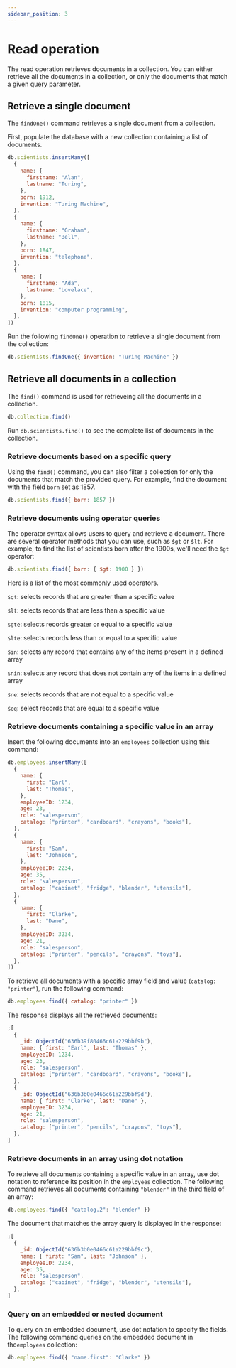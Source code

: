 ```yaml
---
sidebar_position: 3
---
```


# Read operation

The read operation retrieves documents in a collection.
You can either retrieve all the documents in a collection, or only the documents that match a given query parameter.

## Retrieve a single document

The `findOne()` command retrieves a single document from a collection.

First, populate the database with a new collection containing a list of documents.

```js
db.scientists.insertMany([
  {
    name: {
      firstname: "Alan",
      lastname: "Turing",
    },
    born: 1912,
    invention: "Turing Machine",
  },
  {
    name: {
      firstname: "Graham",
      lastname: "Bell",
    },
    born: 1847,
    invention: "telephone",
  },
  {
    name: {
      firstname: "Ada",
      lastname: "Lovelace",
    },
    born: 1815,
    invention: "computer programming",
  },
])
```

Run the following `findOne()` operation to retrieve a single document from the collection:

```js
db.scientists.findOne({ invention: "Turing Machine" })
```

## Retrieve all documents in a collection

The `find()` command is used for retrieveing all the documents in a collection.

```js
db.collection.find()
```

Run `db.scientists.find()` to see the complete list of documents in the collection.

### Retrieve documents based on a specific query

Using the `find()` command, you can also filter a collection for only the documents that match the provided query.
For example, find the document with the field `born` set as 1857.

```js
db.scientists.find({ born: 1857 })
```

### Retrieve documents using operator queries

The operator syntax allows users to query and retrieve a document.
There are several operator methods that you can use, such as `$gt` or `$lt`.
For example, to find the list of scientists born after the 1900s, we'll need the `$gt` operator:

```js
db.scientists.find({ born: { $gt: 1900 } })
```

Here is a list of the most commonly used operators.

`$gt`: selects records that are greater than a specific value

`$lt`: selects records that are less than a specific value

`$gte`: selects records greater or equal to a specific value

`$lte`: selects records less than or equal to a specific value

`$in`: selects any record that contains any of the items present in a defined array

`$nin`: selects any record that does not contain any of the items in a defined array

`$ne`: selects records that are not equal to a specific value

`$eq`: select records that are equal to a specific value

### Retrieve documents containing a specific value in an array

Insert the following documents into an `employees` collection using this command:

```js
db.employees.insertMany([
  {
    name: {
      first: "Earl",
      last: "Thomas",
    },
    employeeID: 1234,
    age: 23,
    role: "salesperson",
    catalog: ["printer", "cardboard", "crayons", "books"],
  },
  {
    name: {
      first: "Sam",
      last: "Johnson",
    },
    employeeID: 2234,
    age: 35,
    role: "salesperson",
    catalog: ["cabinet", "fridge", "blender", "utensils"],
  },
  {
    name: {
      first: "Clarke",
      last: "Dane",
    },
    employeeID: 3234,
    age: 21,
    role: "salesperson",
    catalog: ["printer", "pencils", "crayons", "toys"],
  },
])
```

To retrieve all documents with a specific array field and value (`catalog: "printer"`), run the following command:

```js
db.employees.find({ catalog: "printer" })
```

The response displays all the retrieved documents:

```js
;[
  {
    _id: ObjectId("636b39f80466c61a229bbf9b"),
    name: { first: "Earl", last: "Thomas" },
    employeeID: 1234,
    age: 23,
    role: "salesperson",
    catalog: ["printer", "cardboard", "crayons", "books"],
  },
  {
    _id: ObjectId("636b3b0e0466c61a229bbf9d"),
    name: { first: "Clarke", last: "Dane" },
    employeeID: 3234,
    age: 21,
    role: "salesperson",
    catalog: ["printer", "pencils", "crayons", "toys"],
  },
]
```

### Retrieve documents in an array using dot notation

To retrieve all documents containing a specific value in an array, use dot notation to reference its position in the `employees` collection.
The following command retrieves all documents containing `"blender"` in the third field of an array:

```js
db.employees.find({ "catalog.2": "blender" })
```

The document that matches the array query is displayed in the response:

```js
;[
  {
    _id: ObjectId("636b3b0e0466c61a229bbf9c"),
    name: { first: "Sam", last: "Johnson" },
    employeeID: 2234,
    age: 35,
    role: "salesperson",
    catalog: ["cabinet", "fridge", "blender", "utensils"],
  },
]
```

### Query on an embedded or nested document

To query on an embedded document, use dot notation to specify the fields.
The following command queries on the embedded document in the`employees` collection:

```js
db.employees.find({ "name.first": "Clarke" })
```
